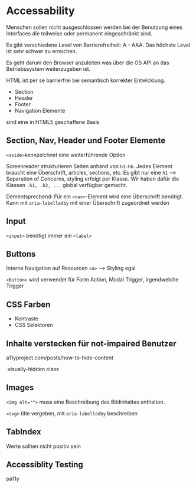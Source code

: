 # Accessability

Menschen sollen nicht ausgeschlossen werden bei der Benutzung eines Interfaces die teilweise oder permanent eingeschränkt sind.

Es gibt verschiedene Level von Barrierefreiheit: A - AAA. Das höchste Level ist sehr schwer zu erreichen.

Es geht darum den Browser anzuleiten was über die OS API an das Betriebssystem weiterzugeben ist.

HTML ist per se barrierfrei bei semantisch korrekter Entwicklung.

- Section
- Header
- Footer
- Navigation Elemente

sind eine in HTML5 geschaffene Basis

## Section, Nav, Header und Footer Elemente

`<aside>`kennzeichnet eine weiterführende Option

Screenreader strukturieren Seiten anhand von `h1-h6`. Jedes Element braucht eine Überschrift, articles, sections, etc. Es gibt nur eine `h1` --> Separation of Concerns, styling erfolgt per Klasse. Wir haben dafür die Klassen `.h1, .h2, ...` global verfügbar gemacht.

Dementsprechend: Für ein `<nav>`-Element wird eine Überschrift benötigt. Kann mit `aria-labelledby` mit einer Überschrift zugeordnet werden

## Input

`<input>` benötigt immer ein `<label>`

## Buttons

Interne Navigation auf Resourcen `<a>` --> Styling egal

`<Button>` wird verwendet für Form Action, Modal Trigger, irgendwelche Trigger

## CSS Farben

- Kontraste
- CSS Selektoren

## Inhalte verstecken für not-impaired Benutzer

a11yproject.com/posts/how-to-hide-content

.visually-hidden class

## Images

`<img alt="">` muss eine Beschreibung des Bildinhaltes enthalten.

`<svg>` title vergeben, mit `aria-labelledby` beschreiben

## TabIndex

Werte sollten nicht positiv sein

## Accessiblity Testing

pa11y
